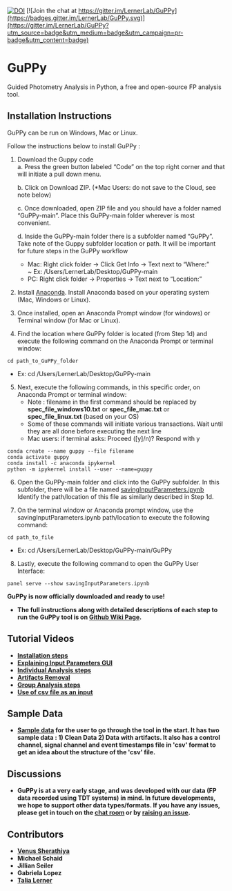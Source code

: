[![DOI](https://zenodo.org/badge/382176345.svg)](https://zenodo.org/badge/latestdoi/382176345) [![Join the chat at https://gitter.im/LernerLab/GuPPy](https://badges.gitter.im/LernerLab/GuPPy.svg)](https://gitter.im/LernerLab/GuPPy?utm_source=badge&utm_medium=badge&utm_campaign=pr-badge&utm_content=badge)
# GuPPy
 Guided Photometry Analysis in Python, a free and open-source FP analysis tool.

## Installation Instructions

GuPPy can be run on Windows, Mac or Linux.

Follow the instructions below to install GuPPy : 

1. Download the Guppy code <br>
   a. Press the green button labeled “Code” on the top right corner and that will initiate a pull down menu. <br>
   
   b. Click on Download ZIP. (*Mac Users: do not save to the Cloud, see note below) <br>
   
   c. Once downloaded, open ZIP file and you should have a folder named “GuPPy-main”. Place this GuPPy-main folder wherever is most convenient. <br>
   
   d. Inside the GuPPy-main folder there is a subfolder named “GuPPy”. Take note of the Guppy subfolder location or path. It will be important for future steps in the GuPPy workflow <br>
   - Mac: Right click folder → Click Get Info → Text next to “Where:” <br>
       ~ Ex: /Users/LernerLab/Desktop/GuPPy-main <br>
   - PC: Right click folder → Properties → Text next to “Location:” <br>

2. Install [Anaconda](https://www.anaconda.com/products/individual#macos). Install Anaconda based on your operating system (Mac, Windows or Linux).

3. Once installed, open an Anaconda Prompt window (for windows) or Terminal window (for Mac or Linux).

4. Find the location where GuPPy folder is located (from Step 1d) and execute the following command on the Anaconda Prompt or terminal window: 

```
cd path_to_GuPPy_folder
```
   - Ex:  cd /Users/LernerLab/Desktop/GuPPy-main
  
5. Next, execute the following commands, in this specific order, on Anaconda Prompt or terminal window: <br>
   - Note : filename in the first command should be replaced by <b>spec_file_windows10.txt</b> or <b>spec_file_mac.txt</b> or <b>spec_file_linux.txt</b> (based on your OS) <br>
   - Some of these commands will initiate various transactions. Wait until they are all done before executing the next line <br>
   - Mac users: if terminal asks: Proceed ([y]/n)? Respond with y <br>
```
conda create --name guppy --file filename
conda activate guppy
conda install -c anaconda ipykernel
python -m ipykernel install --user --name=guppy
```
6. Open the GuPPy-main folder and click into the GuPPy subfolder. In this subfolder, there will be a file named [savingInputParameters.ipynb](https://github.com/LernerLab/GuPPy/blob/main/GuPPy/savingInputParameters.ipynb) Identify the path/location of this file as similarly described in Step 1d. 

7. On the terminal window or Anaconda prompt window, use the savingInputParameters.ipynb path/location to execute the following command: 

```
cd path_to_file
```
 - Ex: cd /Users/LernerLab/Desktop/GuPPy-main/GuPPy
 
8. Lastly, execute the following command to open the GuPPy User Interface:
```
panel serve --show savingInputParameters.ipynb
```
<b> GuPPy is now officially downloaded and ready to use! <b>

- The full instructions along with detailed descriptions of each step to run the GuPPy tool is on [Github Wiki Page](https://github.com/LernerLab/GuPPy/wiki).

## Tutorial Videos

- [Installation steps](https://youtu.be/7qfU8xvj2nc)
- [Explaining Input Parameters GUI](https://youtu.be/A3wfkG4n7J8)
- [Individual Analysis steps](https://youtu.be/6IollIr9q6Y)
- [Artifacts Removal](https://youtu.be/OKiRZZxKj6Y)
- [Group Analysis steps](https://youtu.be/9JYt5k1zguw)
- [Use of csv file as an input](https://youtu.be/1_hec_GV2_A)

## Sample Data

- [Sample data](https://northwestern.box.com/s/pmzpqey540gkftka669frax84ofk5f4h) for the user to go through the tool in the start. It has two sample data : 1) Clean Data 2) Data with artifacts. It also has a control channel, signal channel and event timestamps file in  'csv' format to get an idea about the structure of the 'csv' file.

## Discussions

- GuPPy is at a very early stage, and was developed with our data (FP data recorded using TDT systems) in mind. In future developments, we hope to support other data types/formats. If you have any issues, please get in touch on the [chat room](https://gitter.im/LernerLab/GuPPy?utm_source=share-link&utm_medium=link&utm_campaign=share-link) or by [raising an issue](https://github.com/LernerLab/GuPPy/issues).

## Contributors

- [Venus Sherathiya](https://github.com/venus-sherathiya)
- Michael Schaid
- Jillian Seiler
- Gabriela Lopez
- [Talia Lerner](https://github.com/talialerner)


